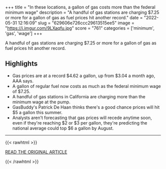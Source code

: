 +++
title = "In these locations, a gallon of gas costs more than the federal minimum wage"
description = "A handful of gas stations are charging $7.25 or more for a gallon of gas as fuel prices hit another record."
date = "2022-05-31 12:16:09"
slug = "629606e726ccc29613515ee5"
image = "https://i.imgur.com/9LXaqfu.jpg"
score = "761"
categories = ['minimum', 'gas', 'wage']
+++

A handful of gas stations are charging $7.25 or more for a gallon of gas as fuel prices hit another record.

## Highlights

- Gas prices are at a record $4.62 a gallon, up from $3.04 a month ago, AAA says.
- A gallon of regular fuel now costs as much as the federal minimum wage of $7.25.
- A handful of gas stations in California are charging more than the minimum wage at the pump.
- GasBuddy's Patrick De Haan thinks there's a good chance prices will hit $5 a gallon this summer.
- Analysts aren't forecasting that gas prices will recede anytime soon, even if they're reaching $2 or $3 per gallon, they're predicting the national average could top $6 a gallon by August.

---

{{< rawhtml >}}
  <p class="article-category">
    <a target="_blank" href="https://www.cbsnews.com/news/gas-prices-memorial-day-2022-minimum-wage-california/">READ THE ORIGINAL ARTICLE</a>
  </p>
{{< /rawhtml >}}
